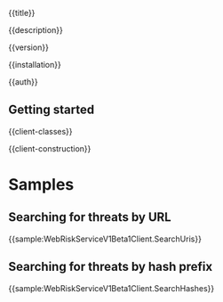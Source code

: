 {{title}}

{{description}}

{{version}}

{{installation}}

{{auth}}

## Getting started

{{client-classes}}

{{client-construction}}

# Samples

## Searching for threats by URL

{{sample:WebRiskServiceV1Beta1Client.SearchUris}}

## Searching for threats by hash prefix

{{sample:WebRiskServiceV1Beta1Client.SearchHashes}}
